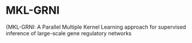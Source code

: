 # MKL-GRNI
{MKL-GRNI: A Parallel Multiple Kernel Learning approach for supervised inference of large-scale gene regulatory networks
